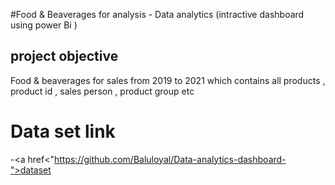 #Food & Beaverages  for analysis  - Data analytics (intractive dashboard using power Bi )
## project objective 
Food &  beaverages for sales from 2019 to 2021 which contains all products , product id , sales person , product group  etc 

# Data set link 
-<a href<"https://github.com/Baluloyal/Data-analytics-dashboard-">dataset  </a>
